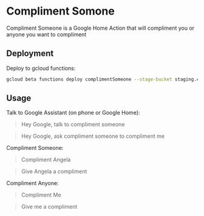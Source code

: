 # Compliment Somone

Compliment Someone is a Google Home Action that will compliment you or anyone you want to compliment

## Deployment

Deploy to gcloud functions:

```sh
gcloud beta functions deploy complimentSomeone --stage-bucket staging.compliment-40255.appspot.com --trigger-http --entry-point complimentSomeone
```

## Usage

Talk to Google Assistant (on phone or Google Home):
> Hey Google, talk to compliment someone

> Hey Google, ask compliment someone to compliment me 

Compliment Someone:
> Compliment Angela

> Give Angela a compliment

Compliment Anyone:
> Compliment Me

> Give me a compliment